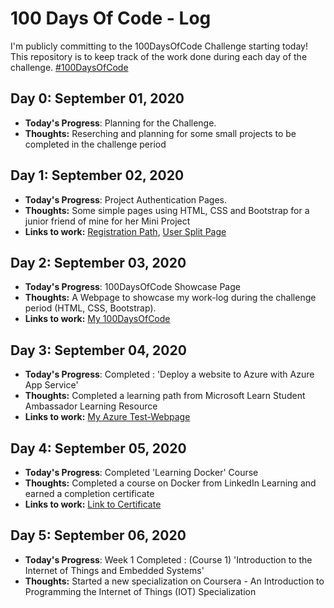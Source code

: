 [comment]: <> (This is a comment, it will not be included)

# 100 Days Of Code - Log
I'm publicly committing to the 100DaysOfCode Challenge starting today! 
This repository is to keep track of the work done during each day of the challenge.   [#100DaysOfCode](https://www.100daysofcode.com)

## Day 0: September 01, 2020

- **Today's Progress**: Planning for the Challenge.
- **Thoughts:** Reserching and planning for some small projects to be completed in the challenge period

## Day 1: September 02, 2020

- **Today's Progress**: Project Authentication Pages.
- **Thoughts:** Some simple pages using HTML, CSS and Bootstrap for a junior friend of mine for her Mini Project
- **Links to work:** [Registration Path](https://decoded-cipher.github.io/100DaysOfCode/Day%201/signup.html), [User Split Page](https://decoded-cipher.github.io/100DaysOfCode/Day%201/split.html)

## Day 2: September 03, 2020

- **Today's Progress**: 100DaysOfCode Showcase Page
- **Thoughts:** A Webpage to showcase my work-log during the challenge period (HTML, CSS, Bootstrap).
- **Links to work:** [My 100DaysOfCode](https://decoded-cipher.github.io/100DaysOfCode/Day%202/)

## Day 3: September 04, 2020

- **Today's Progress**: Completed : 'Deploy a website to Azure with Azure App Service'
- **Thoughts:** Completed a learning path from Microsoft Learn Student Ambassador Learning Resource
- **Links to work:** [My Azure Test-Webpage](https://ciphercreations.azurewebsites.net/)

## Day 4: September 05, 2020

- **Today's Progress**: Completed 'Learning Docker' Course
- **Thoughts:** Completed a course on Docker from LinkedIn Learning and earned a completion certificate
- **Links to work:** [Link to Certificate](https://drive.google.com/file/d/179vn0mrAon6FG9kxWGKVGINgW2bWVfj9/view)

## Day 5: September 06, 2020

- **Today's Progress**: Week 1 Completed : (Course 1) 'Introduction to the Internet of Things and Embedded Systems'
- **Thoughts:** Started a new specialization on Coursera - An Introduction to Programming the Internet of Things (IOT) Specialization
